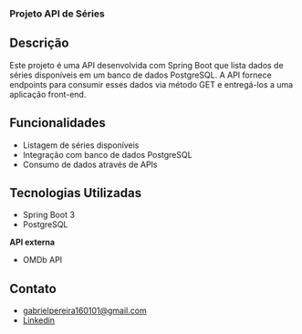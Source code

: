 ### Projeto API de Séries

## Descrição
Este projeto é uma API desenvolvida com Spring Boot que lista dados de séries disponíveis em um banco de dados PostgreSQL. A API fornece endpoints para consumir esses dados via método GET e entregá-los a uma aplicação front-end.

## Funcionalidades
- Listagem de séries disponíveis
- Integração com banco de dados PostgreSQL
- Consumo de dados através de APIs

## Tecnologias Utilizadas
- Spring Boot 3
- PostgreSQL

**API externa**
- OMDb API

## Contato
- gabrielpereira160101@gmail.com
- [Linkedin](linkedin.com/in/gabriel-pereira-a2a6331a2/)
